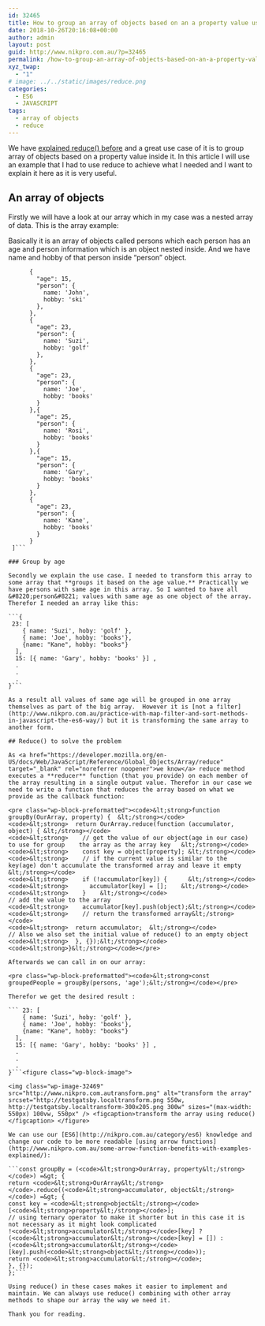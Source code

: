 ```yaml
---
id: 32465
title: How to group an array of objects based on an a property value using reduce()
date: 2018-10-26T20:16:08+00:00
author: admin
layout: post
guid: http://www.nikpro.com.au/?p=32465
permalink: /how-to-group-an-array-of-objects-based-on-an-a-property-value-using-reduce/
xyz_twap:
  - "1"
# image: ../../static/images/reduce.png
categories:
  - ES6
  - JAVASCRIPT
tags:
  - array of objects
  - reduce
---
```

We have [explained reduce() before](http://www.nikpro.com.au/javascript-es6-reduce-method/) and a great use case of it is to group array of objects based on a property value inside it. In this article I will use an example that I had to use reduce to achieve what I needed and I want to explain it here as it is very useful.

## An array of objects

Firstly we will have a look at our array which in my case was a nested array of data. This is the array example:

Basically it is an array of objects called persons which each person has an age and person information which is an object nested inside. And we have name and hobby of that person inside &#8220;person&#8221; object. 

```const persons = [
      {
        "age": 15,
        "person": {
          name: 'John',
          hobby: 'ski'
        },
      },
      {
        "age": 23,
        "person": {
          name: 'Suzi',
          hobby: 'golf'
        },
      },
      {
        "age": 23,
        "person": {
          name: 'Joe',
          hobby: 'books'
        }
      },{
        "age": 25,
        "person": {
          name: 'Rosi',
          hobby: 'books'
        }
      },{
        "age": 15,
        "person": {
          name: 'Gary',
          hobby: 'books'
        }
      },
      {
        "age": 23,
        "person": {
          name: 'Kane',
          hobby: 'books'
        }
      }
 ]```

### Group by age

Secondly we explain the use case. I needed to transform this array to some array that **groups it based on the age value.** Practically we have persons with same age in this array. So I wanted to have all &#8220;person&#8221; values with same age as one object of the array. Therefor I needed an array like this:

```{ 
 23: [
    { name: 'Suzi', hoby: 'golf' }, 
    { name: 'Joe', hobby: 'books'},
    {name: "Kane", hobby: "books"}
  ], 
  15: [{ name: 'Gary', hobby: 'books' }] ,
  .
  .
  .
}```

As a result all values of same age will be grouped in one array themselves as part of the big array.  However it is [not a filter](http://www.nikpro.com.au/practice-with-map-filter-and-sort-methods-in-javascript-the-es6-way/) but it is transforming the same array to another form.

## Reduce() to solve the problem

As <a href="https://developer.mozilla.org/en-US/docs/Web/JavaScript/Reference/Global_Objects/Array/reduce" target="_blank" rel="noreferrer noopener">we know</a> reduce method executes a **reducer** function (that you provide) on each member of the array resulting in a single output value. Therefor in our case we need to write a function that reduces the array based on what we provide as the callback function:

<pre class="wp-block-preformatted"><code>&lt;strong>function groupBy(OurArray, property) {  &lt;/strong></code>
<code>&lt;strong>  return OurArray.reduce(function (accumulator, object) { &lt;/strong></code>
<code>&lt;strong>    // get the value of our object(age in our case) to use for group    the array as the array key   &lt;/strong></code>
<code>&lt;strong>    const key = object[property]; &lt;/strong></code>
<code>&lt;strong>    // if the current value is similar to the key(age) don't accumulate the transformed array and leave it empty  &lt;/strong></code>
<code>&lt;strong>    if (!accumulator[key]) {      &lt;/strong></code>
<code>&lt;strong>      accumulator[key] = [];    &lt;/strong></code>
<code>&lt;strong>    }    &lt;/strong></code>
// add the value to the array
<code>&lt;strong>    accumulator[key].push(object);&lt;/strong></code>
<code>&lt;strong>    // return the transformed array&lt;/strong></code>
<code>&lt;strong>  return accumulator;  &lt;/strong></code>
// Also we also set the initial value of reduce() to an empty object
<code>&lt;strong>  }, {});&lt;/strong></code>
<code>&lt;strong>}&lt;/strong></code></pre>

Afterwards we can call in on our array:

<pre class="wp-block-preformatted"><code>&lt;strong>const groupedPeople = groupBy(persons, 'age');&lt;/strong></code></pre>

Therefor we get the desired result :

``` 23: [
    { name: 'Suzi', hoby: 'golf' }, 
    { name: 'Joe', hobby: 'books'},
    {name: "Kane", hobby: "books"}
  ], 
  15: [{ name: 'Gary', hobby: 'books' }] ,
  .
  .
  .
}```<figure class="wp-block-image">

<img class="wp-image-32469" src="http://www.nikpro.com.autransform.png" alt="transform the array" srcset="http://testgatsby.localtransform.png 550w, http://testgatsby.localtransform-300x205.png 300w" sizes="(max-width: 550px) 100vw, 550px" /> <figcaption>transform the array using reduce()</figcaption> </figure> 

We can use our [ES6](http://nikpro.com.au/category/es6) knowledge and change our code to be more readable [using arrow functions](http://www.nikpro.com.au/some-arrow-function-benefits-with-examples-explained/):

```const groupBy = (<code>&lt;strong>OurArray, property&lt;/strong></code>) =&gt; {
return <code>&lt;strong>OurArray&lt;/strong></code>.reduce((<code>&lt;strong>accumulator, object&lt;/strong></code>) =&gt; {
const key = <code>&lt;strong>object&lt;/strong></code>[<code>&lt;strong>property&lt;/strong></code>];
// using ternary operator to make it shorter but in this case it is not necessary as it might look complicated
!<code>&lt;strong>accumulator&lt;/strong></code>[key] ? (<code>&lt;strong>accumulator&lt;/strong></code>[key] = []) : (<code>&lt;strong>accumulator&lt;/strong></code>[key].push(<code>&lt;strong>object&lt;/strong></code>));
return <code>&lt;strong>accumulator&lt;/strong></code>;
}, {});
};```

Using reduce() in these cases makes it easier to implement and maintain. We can always use reduce() combining with other array methods to shape our array the way we need it.

Thank you for reading.